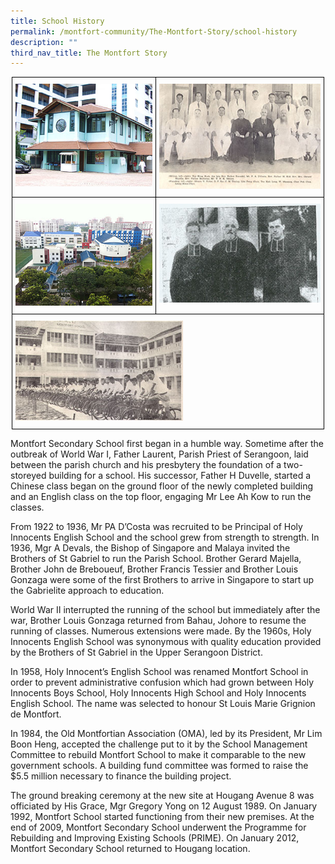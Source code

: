 ```yaml
---
title: School History
permalink: /montfort-community/The-Montfort-Story/school-history
description: ""
third_nav_title: The Montfort Story
---
```

<style type="text/css">
.tg  {border-collapse:collapse;border-spacing:0;margin:0px auto;}
.tg td{border-color:black;border-style:solid;border-width:1px;font-family:Arial, sans-serif;font-size:14px;
  overflow:hidden;padding:10px 5px;word-break:normal;}
.tg th{border-color:black;border-style:solid;border-width:1px;font-family:Arial, sans-serif;font-size:14px;
  font-weight:normal;overflow:hidden;padding:10px 5px;word-break:normal;}
.tg .tg-0lax{text-align:left;vertical-align:top}
</style>
<table class="tg" style="undefined;table-layout: fixed; width: 500px">
<colgroup>
<col style="width: 230px">
<col style="width: 270px">
</colgroup>
<tbody>
  <tr>
    <td class="tg-0lax"><img src="/images/history_img1.jpg"></td>
    <td class="tg-0lax"><img src="/images/history_img2.jpg"></td>
  </tr>
  <tr>
    <td class="tg-0lax"><img src="/images/history_img3.jpg"></td>
    <td class="tg-0lax"><img src="/images/history_img4.jpg"></td>
  </tr>
  <tr>
    <td class="tg-0lax" colspan="2"><img src="/images/history_img5.jpg" 
     style="width:55%">
</td>
  </tr>
</tbody>
</table>

Montfort Secondary School first began in a humble way. Sometime after the outbreak of World War I, Father Laurent, Parish Priest of Serangoon, laid between the parish church and his presbytery the foundation of a two-storeyed building for a school. His successor, Father H Duvelle, started a Chinese class began on the ground floor of the newly completed building and an English class on the top floor, engaging Mr Lee Ah Kow to run the classes.

  

From 1922 to 1936, Mr PA D’Costa was recruited to be Principal of Holy Innocents English School and the school grew from strength to strength. In 1936, Mgr A Devals, the Bishop of Singapore and Malaya invited the Brothers of St Gabriel to run the Parish School. Brother Gerard Majella, Brother John de Breboueuf, Brother Francis Tessier and Brother Louis Gonzaga were some of the first Brothers to arrive in Singapore to start up the Gabrielite approach to education.

  

World War II interrupted the running of the school but immediately after the war, Brother Louis Gonzaga returned from Bahau, Johore to resume the running of classes. Numerous extensions were made. By the 1960s, Holy Innocents English School was synonymous with quality education provided by the Brothers of St Gabriel in the Upper Serangoon District.

  

In 1958, Holy Innocent’s English School was renamed Montfort School in order to prevent administrative confusion which had grown between Holy Innocents Boys School, Holy Innocents High School and Holy Innocents English School. The name was selected to honour St Louis Marie Grignion de Montfort.

  

In 1984, the Old Montfortian Association (OMA), led by its President, Mr Lim Boon Heng, accepted the challenge put to it by the School Management Committee to rebuild Montfort School to make it comparable to the new government schools. A building fund committee was formed to raise the $5.5 million necessary to finance the building project.

  

The ground breaking ceremony at the new site at Hougang Avenue 8 was officiated by His Grace, Mgr Gregory Yong on 12 August 1989. On January 1992, Montfort School started functioning from their new premises. At the end of 2009, Montfort Secondary School underwent the Programme for Rebuilding and Improving Existing Schools (PRIME). On January 2012, Montfort Secondary School returned to Hougang location.